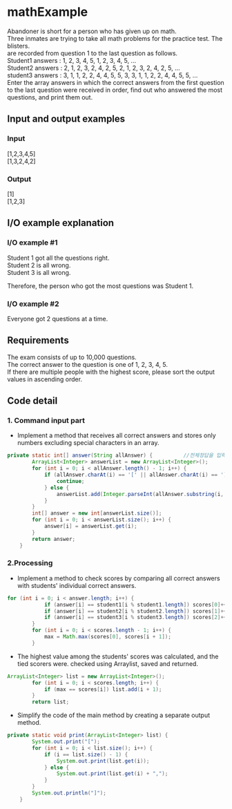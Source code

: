 # mathExample #  
  
Abandoner is short for a person who has given up on math.  
Three inmates are trying to take all math problems for the practice test. The blisters.  
are recorded from question 1 to the last question as follows.  
Student1 answers : 1, 2, 3, 4, 5, 1, 2, 3, 4, 5, ...  
Student2 answers : 2, 1, 2, 3, 2, 4, 2, 5, 2, 1, 2, 3, 2, 4, 2, 5, ...  
student3 answers : 3, 1, 1, 2, 2, 4, 4, 5, 5, 3, 3, 1, 1, 2, 2, 4, 4, 5, 5, ...  
Enter the array answers in which the correct answers from the first question to the last question were received in order, find out who answered the most questions, and print them out.  
  
## Input and output examples ##  
  
### Input ###
  
[1,2,3,4,5]  
[1,3,2,4,2]  
  
### Output ###  
  
[1]  
[1,2,3]  
  
## I/O example explanation ##  
  
### I/O example #1 ###  
Student 1 got all the questions right.  
Student 2 is all wrong.  
Student 3 is all wrong.  
  
Therefore, the person who got the most questions was Student 1.  
  
### I/O example #2 ###  
  
Everyone got 2 questions at a time.  
  
## Requirements ##  
  
The exam consists of up to 10,000 questions.  
The correct answer to the question is one of 1, 2, 3, 4, 5.  
If there are multiple people with the highest score, please sort the output values ​​in ascending order.  
  
## Code detail ##   
  
### 1. Command input part ###  
  
 * Implement a method that receives all correct answers and stores only numbers excluding special characters in an array.  
```java
private static int[] answer(String allAnswer) {          //전체정답을 입력받아 구분하는 메소드
        ArrayList<Integer> answerList = new ArrayList<Integer>();
        for (int i = 0; i < allAnswer.length() - 1; i++) {
            if (allAnswer.charAt(i) == '[' || allAnswer.charAt(i) == ']' || allAnswer.charAt(i) == ',') {
                continue;
            } else {
                answerList.add(Integer.parseInt(allAnswer.substring(i, i + 1)));
            }
        }
        int[] answer = new int[answerList.size()];
        for (int i = 0; i < answerList.size(); i++) {
            answer[i] = answerList.get(i);
        }
        return answer;
    }
```
  
### 2.Processing ###  
  
 * Implement a method to check scores by comparing all correct answers with students' individual correct answers.  
```java
for (int i = 0; i < answer.length; i++) {
            if (answer[i] == student1[i % student1.length]) scores[0]++;
            if (answer[i] == student2[i % student2.length]) scores[1]++;
            if (answer[i] == student3[i % student3.length]) scores[2]++;
        }
        for (int i = 0; i < scores.length - 1; i++) {
            max = Math.max(scores[0], scores[i + 1]);
        }
```
 * The highest value among the students' scores was calculated, and the tied scorers were. checked using Arraylist, saved and returned.  
```java
ArrayList<Integer> list = new ArrayList<Integer>();
        for (int i = 0; i < scores.length; i++) {
            if (max == scores[i]) list.add(i + 1);
        }
        return list;
```
 * Simplify the code of the main method by creating a separate output method.  
```java
private static void print(ArrayList<Integer> list) {
        System.out.print("[");
        for (int i = 0; i < list.size(); i++) {
            if (i == list.size() - 1) {
                System.out.print(list.get(i));
            } else {
                System.out.print(list.get(i) + ",");
            }
        }
        System.out.println("]");
    }
```

